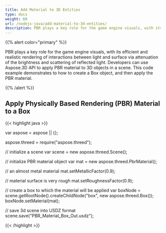 ```yaml
---
title: Add Material to 3D Entities
type: docs
weight: 60
url: /nodejs-java/add-material-to-3d-entities/
description: PBR plays a key role for the game engine visuals, with its efficient and realistic rendering of interactions between light and surface via attenuation of the brightness and scattering of reflected light. Developers can use Aspose.3D API to apply PBR material to 3D objects in a scene. This code example demonstrates to how to create a Box object, and then apply the PBR material.
---
```


{{% alert color="primary" %}}

PBR plays a key role for the game engine visuals, with its efficient and realistic rendering of interactions between light and surface via attenuation of the brightness and scattering of reflected light. Developers can use Aspose.3D API to apply PBR material to 3D objects in a scene. This code example demonstrates to how to create a Box object, and then apply the PBR material.

{{% /alert %}}


## **Apply Physically Based Rendering (PBR) Material to a Box**

{{< highlight java >}}

var aspose = aspose || {};

aspose.threed = require("aspose.threed");

// initialize a scene
var scene = new aspose.threed.Scene();

// initialize PBR material object
var mat = new aspose.threed.PbrMaterial();

// an almost metal material
mat.setMetallicFactor(0.9);

// material surface is very rough
mat.setRoughnessFactor(0.9);

// create a box to which the material will be applied
var boxNode = scene.getRootNode().createChildNode("box", new aspose.threed.Box());
boxNode.setMaterial(mat);

// save 3d scene into USDZ format
scene.save("PBR_Material_Box_Out.usdz");

{{< /highlight >}}
